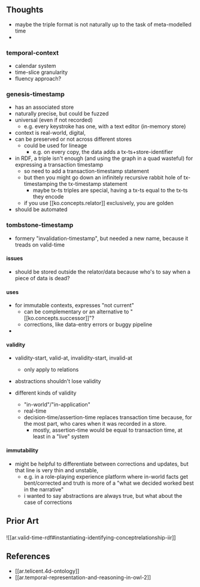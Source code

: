 
## Thoughts

- maybe the triple format is not naturally up to the task of meta-modelled time
- 

### temporal-context

- calendar system
- time-slice granularity
- fluency approach?


### genesis-timestamp
  - has an associated store
  - naturally precise, but could be fuzzed 
  - universal (even if not recorded)
    - e.g. every keystroke has one, with a text editor (in-memory store)
  - context is real-world, digital, 
  - can be preserved or not across different stores
    - could be used for lineage
      - e.g. on every copy, the data adds a tx-ts+store-identifier
  - in RDF, a triple isn't enough (and using the graph in a quad wasteful) for expressing a transaction timestamp
    - so need to add a transaction-timestamp statement
    - but then you might go down an infinitely recursive rabbit hole of tx-timestamping the tx-timestamp statement 
      - maybe tx-ts triples are special, having a tx-ts equal to the tx-ts they encode
    - if you use [[ko.concepts.relator]] exclusively, you are golden
  - should be automated

### tombstone-timestamp 

- formery "invalidation-timestamp", but needed a new name, because it treads on valid-time

#### issues

- should be stored outside the relator/data because who's to say when a piece of data is dead?

#### uses

- for immutable contexts, expresses "not current"
  - can be complementary or an alternative to "[[ko.concepts.successor]]"?
  - corrections, like data-entry errors or buggy pipeline
- 



#### validity

- validity-start, valid-at, invalidity-start, invalid-at
  - only apply to relations
- abstractions shouldn't lose validity

- different kinds of validity
  - "in-world"/"in-application"
  - real-time
  - decision-time/assertion-time replaces transaction time because, for the most part, who cares when it was recorded in a store. 
    - mostly, assertion-time would be equal to transaction time, at least in a "live" system

#### immutability

- might be helpful to differentiate between corrections and updates, but that line is very thin and unstable, 
  - e.g. in a role-playing experience platform where in-world facts get bent/corrected and truth is more of a "what we decided worked best in the narrative"
  - i wanted to say abstractions are always true, but what about the case of corrections


## Prior Art

### 

![[ar.valid-time-rdf#instantiating-identifying-conceptrelationship-iir]]

## References

- [[ar.telicent.4d-ontology]]
- [[ar.temporal-representation-and-reasoning-in-owl-2]]